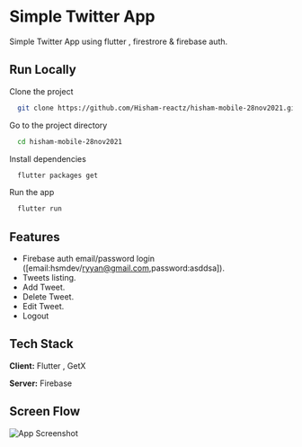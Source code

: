 
# Simple Twitter App


Simple Twitter App using flutter , firestrore & firebase auth.



## Run Locally

Clone the project

```bash
  git clone https://github.com/Hisham-reactz/hisham-mobile-28nov2021.git
```

Go to the project directory

```bash
  cd hisham-mobile-28nov2021
```

Install dependencies

```bash
  flutter packages get
```

Run the app

```bash
  flutter run
```


## Features

- Firebase auth email/password login ([email:hsmdev/ryyan@gmail.com,password:asddsa]).
- Tweets listing. 
- Add Tweet.
- Delete Tweet.
- Edit Tweet.
- Logout


## Tech Stack

**Client:** Flutter , GetX

**Server:** Firebase


## Screen Flow

![App Screenshot](https://i.ibb.co/nMQj4Sm/wireflow.jpg)

